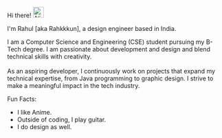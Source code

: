 Hi there! <img src="https://raw.githubusercontent.com/Tarikul-Islam-Anik/Animated-Fluent-Emojis/master/Emojis/Smilies/Alien%20Monster.png" alt="Alien Monster" width="25" height="25" /><br/>

I'm Rahul [aka Rahkkkun], a design engineer based in India.

I am a Computer Science and Engineering (CSE) student pursuing my B-Tech degree. I am passionate about development and design and blend technical skills with creativity. <br/> <br/>As an aspiring developer, I continuously work on projects that expand my technical expertise, from Java programming to graphic design. I strive to make a meaningful impact in the tech industry.

Fun Facts:
<ul>
  <li>I like Anime.</li>
  <li>Outside of coding, I play guitar.</li>
  <li>I do design as well.</li>
</ul>
